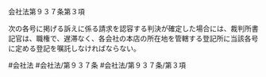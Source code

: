 会社法第９３７条第３項

次の各号に掲げる訴えに係る請求を認容する判決が確定した場合には、裁判所書記官は、職権で、遅滞なく、各会社の本店の所在地を管轄する登記所に当該各号に定める登記を嘱託しなければならない。

#会社法
#会社法/第９３７条
#会社法/第９３７条/第３項
